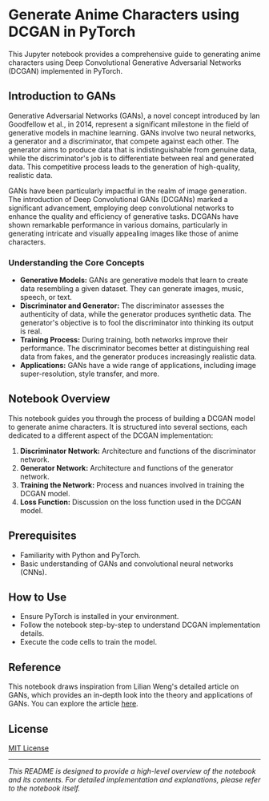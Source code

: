 
# Generate Anime Characters using DCGAN in PyTorch

This Jupyter notebook provides a comprehensive guide to generating anime characters using Deep Convolutional Generative Adversarial Networks (DCGAN) implemented in PyTorch.

## Introduction to GANs
Generative Adversarial Networks (GANs), a novel concept introduced by Ian Goodfellow et al., in 2014, represent a significant milestone in the field of generative models in machine learning. GANs involve two neural networks, a generator and a discriminator, that compete against each other. The generator aims to produce data that is indistinguishable from genuine data, while the discriminator's job is to differentiate between real and generated data. This competitive process leads to the generation of high-quality, realistic data.

GANs have been particularly impactful in the realm of image generation. The introduction of Deep Convolutional GANs (DCGANs) marked a significant advancement, employing deep convolutional networks to enhance the quality and efficiency of generative tasks. DCGANs have shown remarkable performance in various domains, particularly in generating intricate and visually appealing images like those of anime characters.

### Understanding the Core Concepts
- **Generative Models:** GANs are generative models that learn to create data resembling a given dataset. They can generate images, music, speech, or text.
- **Discriminator and Generator:** The discriminator assesses the authenticity of data, while the generator produces synthetic data. The generator's objective is to fool the discriminator into thinking its output is real.
- **Training Process:** During training, both networks improve their performance. The discriminator becomes better at distinguishing real data from fakes, and the generator produces increasingly realistic data.
- **Applications:** GANs have a wide range of applications, including image super-resolution, style transfer, and more.

## Notebook Overview
This notebook guides you through the process of building a DCGAN model to generate anime characters. It is structured into several sections, each dedicated to a different aspect of the DCGAN implementation:
1. **Discriminator Network:** Architecture and functions of the discriminator network.
2. **Generator Network:** Architecture and functions of the generator network.
3. **Training the Network:** Process and nuances involved in training the DCGAN model.
4. **Loss Function:** Discussion on the loss function used in the DCGAN model.

## Prerequisites
- Familiarity with Python and PyTorch.
- Basic understanding of GANs and convolutional neural networks (CNNs).

## How to Use
- Ensure PyTorch is installed in your environment.
- Follow the notebook step-by-step to understand DCGAN implementation details.
- Execute the code cells to train the model.

## Reference
This notebook draws inspiration from Lilian Weng's detailed article on GANs, which provides an in-depth look into the theory and applications of GANs. You can explore the article [here](https://lilianweng.github.io/posts/2017-08-20-gan/).

## License
[MIT License](LICENSE)

---

*This README is designed to provide a high-level overview of the notebook and its contents. For detailed implementation and explanations, please refer to the notebook itself.*
